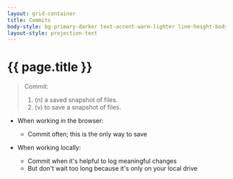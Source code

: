 ```yaml
---
layout: grid-container
title: Commits
body-style: bg-primary-darker text-accent-warm-lighter line-height-body-4 padding-bottom-9 font-body-lg slide
layout-style: projection-text
---
```


# {{ page.title }}

> Commit:
> 1. (n) a saved snapshot of files.
> 1. (v) to save a snapshot of files.

- When working in the browser:
    - Commit often; this is the only way to save

- When working locally:
    - Commit when it's helpful to log meaningful changes
    - But don't wait too long because it's only on your local drive
